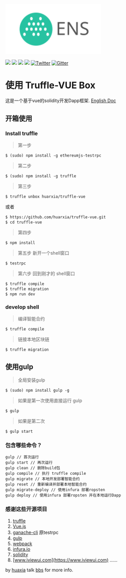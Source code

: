 <a href="https://bbs.myens.shop"><img src="static/logo.svg" width="300px" /></a>

![](https://img.shields.io/github/stars/huarxia/truffle-vue.svg)
![](https://img.shields.io/github/forks/huarxia/truffle-vue.svg)
![](https://img.shields.io/github/issues/huarxia/truffle-vue.svg)
![](https://img.shields.io/github/license/huarxia/truffle-vue.svg)
[![Twitter](https://img.shields.io/twitter/url/https/github.com/huarxia/truffle-vue.svg?style=social)](https://twitter.com/myens_shop)
[![Gitter](https://img.shields.io/gitter/room/nwjs/nw.js.svg?style=social)](https://gitter.im/myens)

# 使用 Truffle-VUE Box

这是一个基于vue的solidity开发Dapp框架.
[English Doc](README.md)
## 开箱使用

### Install truffle

> 第一步

```
$ (sudo) npm install -g ethereumjs-testrpc
```

> 第二步

```
$ (sudo) npm install -g truffle
```

> 第三步

```
$ truffle unbox huarxia/truffle-vue
```
或者

```
$ https://github.com/huarxia/truffle-vue.git
$ cd truffle-vue
```

> 第四步

```
$ npm install
```

> 第五步 新开一个shell窗口
 
```
$ testrpc
```
> 第六步 回到刚才的 shell窗口

```
$ truffle compile
$ truffle migration
$ npm run dev
```
### develop shell

> 编译智能合约

```
$ truffle compile
```
> 链接本地区块链

```
$ truffle migration
```
## 使用gulp
> 全局安装gulp

```
$ (sudo) npm install gulp -g
```
> 如果是第一次使用直接运行 gulp

```
$ gulp
```
> 如果是第二次

```
$ gulp start
```
### 包含哪些命令？

```
gulp // 首次运行
gulp start // 再次运行
gulp clean // 删除build包
gulp compile // 执行 truffle compile
gulp migrate // 本地开发部署智能合约
gulp reset // 重新编译并部署本地智能合约
gulp migrate-deploy // 使用infura 部署ropsten
gulp deploy // 使用infura 部署ropsten 并在本地运行Dapp
```
### 感谢这些开源项目
1. [truffle](https://github.com/trufflesuite/truffle)
2. [Vue.js](http://vuejs.org/)
3. [ganache-cli](https://github.com/trufflesuite/ganache-cli) 原testrpc
4. [gulp](http://gulpjs.com/)
5. [webpack](https://webpack.github.io/)
6. [infura.io](https://infura.io/)
7. [solidity](https://github.com/ethereum/solidity)
8. [www.iviewui.com](https://www.iviewui.com)
......


by [huaxia](https://github.com/huarxia)
talk [bbs](https://bbs.myens.shop) for more info.
